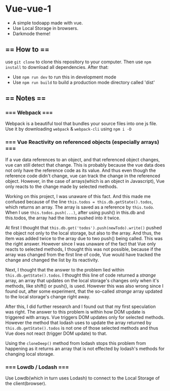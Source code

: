 # Vue-vue-1
* A simple todoapp made with vue.
* Use Local Storage in browsers.
* Darkmode theme!

## == How to ==
use ```git clone``` to clone this repository to your computer. Then use ```npm install``` to download all dependencies. After that:
* Use ```npm run dev``` to run this in development mode
* Use ```npm run build``` to build a production mode directory called 'dist'

## == Notes == 

### === Webpack ===
Webpack is a beautiful tool that bundles your source files into one js file. Use it by downloading ```webpack``` & ```webpack-cli``` using ```npm i -D```

### === Vue Reactivity on referenced objects (especially arrays) ===

If a vue data references to an object, and that referenced object changes, vue can still detect that change. This is probably because the vue data does not only have the reference code as its value. And thus even though the reference code didn't change, vue can track the change in the referenced object. However, in the case of arrays(which is an object in Javascript), Vue only reacts to the change made by selected methods.

Working on this project, I was unaware of this fact. And this made me confused because of the line ```this.todos = this.db.getState().todos```, which returns an array. The array is saved as a reference by ```this.todo```. When I use ```this.todos.push(...)```, after using push() in this.db and this.todos, the array had the items pushed into it twice.

At first I thought that ```this.db.get('todos').push(newTodo).write()``` pushed the object not only to the local storage, but also to the array. And thus, the item was added twice to the array due to two push() being called. This was the right answer. However since I was unaware of the fact that Vue only reacts to selected methods, I thought this was not possible, because if the array was changed from the first line of code, Vue would have tracked the change and changed the list by its reactivity.

Next, I thought that the answer to the problem lied within ```this.db.getState().todos```. I thought this line of code returned a _strange_ array, an array that updates on the local storage's changes only when it's methods, like shift() or push(), is used. However this was also wrong since I found out, after some experiment, that the so-called _strange_ array updated to the local storage's change right away.

After this, I did further research and I found out that my first speculation was right. The answer to this problem is within how DOM update is triggered with arrays. Vue triggers DOM updates only for selected methods. However the method that lodash uses to update the array returned by ```this.db.getState().todos``` is not one of those selected methods and thus Vue does not react (trigger DOM update) to that.

Using the ```cloneDeep()``` method from lodash stops this problem from happening as it returns an array that is not effected by lodash's methods for changing local storage.

### === Lowdb / Lodash ===
Use Lowdb(which in turn uses Lodash) to connect to the Local Storage of the client(browser).
